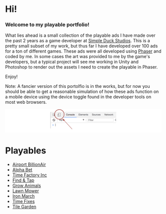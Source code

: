 # Hi!
### Welcome to my playable portfolio!
What lies ahead is a small collection of the playable ads I have made over the past 2 years as a game developer at [Simple Duck Studios](https://www.simpleduckstudios.com/). This is a pretty small subset of my work, but thus far I have developed over 100 ads for a ton of different games. These ads were all developed using [Phaser](https://phaser.io/) and coded by me. In some cases the art was provided to me by the game's developers, but a typical project will see me working in Unity and Photoshop to render out the assets I need to create the playable in Phaser. 

Enjoy!

Note: A fancier version of this portolfio is in the works, but for now you should be able to get a reasonable simulation of how these ads function on a mobile device using the device toggle found in the developer tools on most web browsers.  

![Device Toggle Highlight](/images/device_toolbar.png)


# Playables
- [Airport BillionAir](https://darzzler.github.io/PlayablePortfolio/playables/air_sdmip_choosePilot_00_en_play.html)
- [Alpha Bet](https://darzzler.github.io/PlayablePortfolio/playables/playables/alp_sdmip_words_00_en_play.html)
- [Time Factory Inc](https://darzzler.github.io/PlayablePortfolio/playables/fac_sdmip_cavemen_00_en_play_AL.html)
- [Find & Tap](https://darzzler.github.io/PlayablePortfolio/playables/fnt_sdmip_5items_en_play_AL.html)
- [Grow Animals](https://darzzler.github.io/PlayablePortfolio/playables/grw_sdmip_dino_00_en_play.html)
- [Lawn Mower](https://darzzler.github.io/PlayablePortfolio/playables/lwn_sdmip_wheat_00_en_play.html)
- [Iron March](https://darzzler.github.io/PlayablePortfolio/playables/pls_sdmip_plane_00_en_play.html)
- [Time Fixes](https://darzzler.github.io/PlayablePortfolio/playables/tif_sdmip_ambulance_00_en_play.html)
- [Tile Garden](https://darzzler.github.io/PlayablePortfolio/playables/til_sdmip_match3_00_en_play.html)
